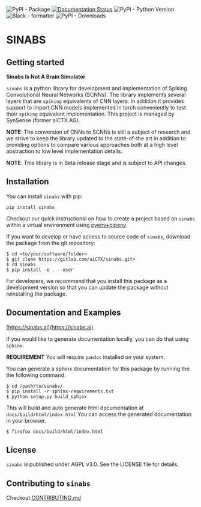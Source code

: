 ![PyPI - Package](https://img.shields.io/pypi/v/sinabs.svg) [![Documentation Status](https://img.shields.io/badge/docs-ok-green)](https://aictx.gitlab.io/sinabs) ![PyPI - Python Version](https://img.shields.io/pypi/pyversions/sinabs?logo=python) ![Black - formatter](https://img.shields.io/badge/code%20style-black-black) ![PyPI - Downloads](https://img.shields.io/pypi/dd/sinabs)


SINABS
======

Getting started
---------------

**Sinabs Is Not A Brain Simulator**

`sinabs` is a python library for development and implementation of Spiking Convolutional Neural Networks (SCNNs).
The library implements several layers that are `spiking` equivalents of CNN layers.
In addition it provides support to import CNN models implemented in torch conveniently to test their `spiking` equivalent implementation.
This project is managed by SynSense (former aiCTX AG).

**NOTE**: The conversion of CNNs to SCNNs is still a subject of research and we strive to keep the library updated to the state-of-the art in addition to providing options to compare various approaches both at a high level abstraction to low level implementation details.

**NOTE**: This library is in Beta release stage and is subject to API changes.

Installation
------------

You can install `sinabs` with pip:

```
pip install sinabs
```
Checkout our quick instructional on how to create a project based on `sinabs` within a virtual environment using [pyenv+pipenv](https://sinabs.ai/howto/python_pyenv_pipenv.html)

If you want to develop or have access to source code of `sinabs`, download the package from the git repository:

```
$ cd <to/your/software/folder>
$ git clone https://gitlab.com/aiCTX/sinabs.git>
$ cd sinabs
$ pip install -e . --user
```

For developers, we recommend that you install this package as a development version so that you can update the package without reinstalling the package.


Documentation and Examples
--------------------------

[https://sinabs.ai](https://sinabs.ai)


If you would like to generate documentation locally, you can do that using `sphinx`.

**REQUIREMENT** You will require `pandoc` installed on your system.

You can generate a sphinx documentation for this package by running the the following command.

```
$ cd /path/to/sinabs/
$ pip install -r sphinx-requirements.txt
$ python setup.py build_sphinx
```

This will build and auto generate html documentation at `docs/build/html/index.html`
You can access the generated documentation in your browser.
```
$ firefox docs/build/html/index.html
```

License
-------

`sinabs` is published under AGPL v3.0. See the LICENSE file for details.


Contributing to `sinabs`
------------------------

Checkout [CONTRIBUTING.md](https://sinabs.ai/contributing.html)
